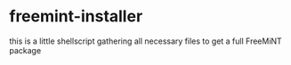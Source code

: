 freemint-installer
==================

this is a little shellscript gathering all necessary files to get a full FreeMiNT package